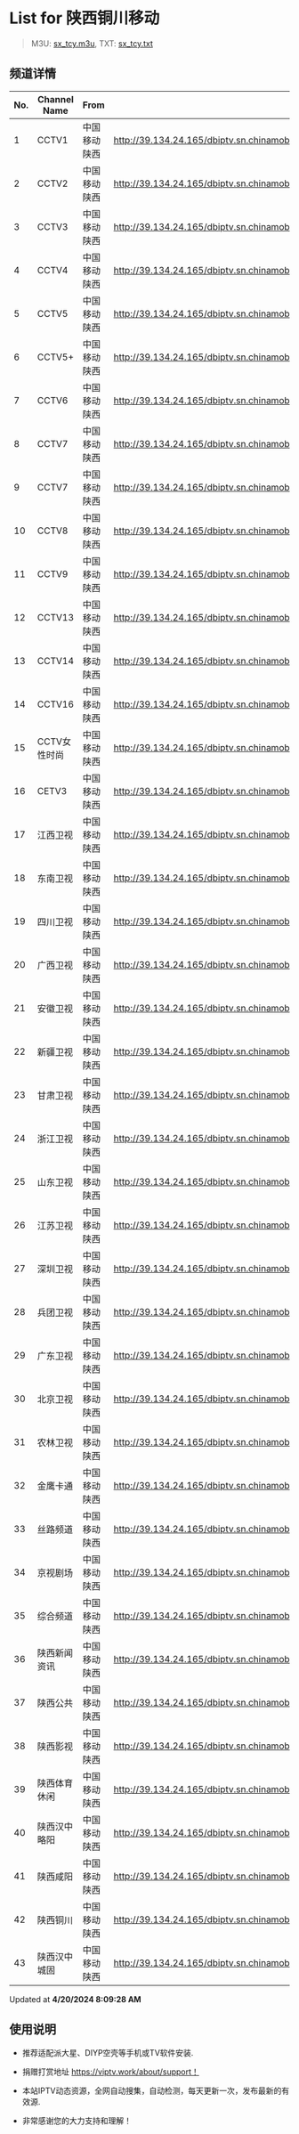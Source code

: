# List for **陕西铜川移动**

> M3U: [sx_tcy.m3u](/sx_tcy.m3u), TXT: [sx_tcy.txt](/txt/sx_tcy.txt)

## 频道详情

| No. | Channel Name | From | Source |
| --- | ------------ | ---- | ------ |
| 1 | CCTV1 | 中国移动陕西 | <http://39.134.24.165/dbiptv.sn.chinamobile.com/PLTV/88888888/224/3221225804/1.m3u8> |
| 2 | CCTV2 | 中国移动陕西 | <http://39.134.24.165/dbiptv.sn.chinamobile.com/PLTV/88888888/224/3221226195/1.m3u8> |
| 3 | CCTV3 | 中国移动陕西 | <http://39.134.24.165/dbiptv.sn.chinamobile.com/PLTV/88888888/224/3221226397/1.m3u8> |
| 4 | CCTV4 | 中国移动陕西 | <http://39.134.24.165/dbiptv.sn.chinamobile.com/PLTV/88888888/224/3221226191/1.m3u8> |
| 5 | CCTV5 | 中国移动陕西 | <http://39.134.24.165/dbiptv.sn.chinamobile.com/PLTV/88888888/224/3221226395/1.m3u8> |
| 6 | CCTV5+ | 中国移动陕西 | <http://39.134.24.165/dbiptv.sn.chinamobile.com/PLTV/88888888/224/3221225761/1.m3u8> |
| 7 | CCTV6 | 中国移动陕西 | <http://39.134.24.165/dbiptv.sn.chinamobile.com/PLTV/88888888/224/3221226393/1.m3u8> |
| 8 | CCTV7 | 中国移动陕西 | <http://39.134.24.165/dbiptv.sn.chinamobile.com/PLTV/88888888/224/3221226192/1.m3u8> |
| 9 | CCTV7 | 中国移动陕西 | <http://39.134.24.165/dbiptv.sn.chinamobile.com/PLTV/88888888/224/3221225778/1.m3u8> |
| 10 | CCTV8 | 中国移动陕西 | <http://39.134.24.165/dbiptv.sn.chinamobile.com/PLTV/88888888/224/3221226391/1.m3u8> |
| 11 | CCTV9 | 中国移动陕西 | <http://39.134.24.165/dbiptv.sn.chinamobile.com/PLTV/88888888/224/3221226197/1.m3u8> |
| 12 | CCTV13 | 中国移动陕西 | <http://39.134.24.165/dbiptv.sn.chinamobile.com/PLTV/88888888/224/3221226233/1.m3u8> |
| 13 | CCTV14 | 中国移动陕西 | <http://39.134.24.165/dbiptv.sn.chinamobile.com/PLTV/88888888/224/3221226193/1.m3u8> |
| 14 | CCTV16 | 中国移动陕西 | <http://39.134.24.165/dbiptv.sn.chinamobile.com/PLTV/88888888/224/3221226921/1.m3u8> |
| 15 | CCTV女性时尚 | 中国移动陕西 | <http://39.134.24.165/dbiptv.sn.chinamobile.com/PLTV/88888888/224/3221226237/1.m3u8> |
| 16 | CETV3 | 中国移动陕西 | <http://39.134.24.165/dbiptv.sn.chinamobile.com/PLTV/88888888/224/3221226226/1.m3u8> |
| 17 | 江西卫视 | 中国移动陕西 | <http://39.134.24.165/dbiptv.sn.chinamobile.com/PLTV/88888888/224/3221225764/1.m3u8> |
| 18 | 东南卫视 | 中国移动陕西 | <http://39.134.24.165/dbiptv.sn.chinamobile.com/PLTV/88888888/224/3221225766/1.m3u8> |
| 19 | 四川卫视 | 中国移动陕西 | <http://39.134.24.165/dbiptv.sn.chinamobile.com/PLTV/88888888/224/3221225768/1.m3u8> |
| 20 | 广西卫视 | 中国移动陕西 | <http://39.134.24.165/dbiptv.sn.chinamobile.com/PLTV/88888888/224/3221225770/1.m3u8> |
| 21 | 安徽卫视 | 中国移动陕西 | <http://39.134.24.165/dbiptv.sn.chinamobile.com/PLTV/88888888/224/3221225773/1.m3u8> |
| 22 | 新疆卫视 | 中国移动陕西 | <http://39.134.24.165/dbiptv.sn.chinamobile.com/PLTV/88888888/224/3221225747/1.m3u8> |
| 23 | 甘肃卫视 | 中国移动陕西 | <http://39.134.24.165/dbiptv.sn.chinamobile.com/PLTV/88888888/224/3221225754/1.m3u8> |
| 24 | 浙江卫视 | 中国移动陕西 | <http://39.134.24.165/dbiptv.sn.chinamobile.com/PLTV/88888888/224/3221225798/1.m3u8> |
| 25 | 山东卫视 | 中国移动陕西 | <http://39.134.24.165/dbiptv.sn.chinamobile.com/PLTV/88888888/224/3221226012/1.m3u8> |
| 26 | 江苏卫视 | 中国移动陕西 | <http://39.134.24.165/dbiptv.sn.chinamobile.com/PLTV/88888888/224/3221226200/1.m3u8> |
| 27 | 深圳卫视 | 中国移动陕西 | <http://39.134.24.165/dbiptv.sn.chinamobile.com/PLTV/88888888/224/3221226205/1.m3u8> |
| 28 | 兵团卫视 | 中国移动陕西 | <http://39.134.24.165/dbiptv.sn.chinamobile.com/PLTV/88888888/224/3221226214/1.m3u8> |
| 29 | 广东卫视 | 中国移动陕西 | <http://39.134.24.165/dbiptv.sn.chinamobile.com/PLTV/88888888/224/3221226216/1.m3u8> |
| 30 | 北京卫视 | 中国移动陕西 | <http://39.134.24.165/dbiptv.sn.chinamobile.com/PLTV/88888888/224/3221226222/1.m3u8> |
| 31 | 农林卫视 | 中国移动陕西 | <http://39.134.24.165/dbiptv.sn.chinamobile.com/PLTV/88888888/224/3221226229/1.m3u8> |
| 32 | 金鹰卡通 | 中国移动陕西 | <http://39.134.24.165/dbiptv.sn.chinamobile.com/PLTV/88888888/224/3221225744/1.m3u8> |
| 33 | 丝路频道 | 中国移动陕西 | <http://39.134.24.165/dbiptv.sn.chinamobile.com/PLTV/88888888/224/3221226370/1.m3u8> |
| 34 | 京视剧场 | 中国移动陕西 | <http://39.134.24.165/dbiptv.sn.chinamobile.com/PLTV/88888888/224/3221226243/1.m3u8> |
| 35 | 综合频道 | 中国移动陕西 | <http://39.134.24.165/dbiptv.sn.chinamobile.com/PLTV/88888888/224/3221226331/1.m3u8> |
| 36 | 陕西新闻资讯 | 中国移动陕西 | <http://39.134.24.165/dbiptv.sn.chinamobile.com/PLTV/88888888/224/3221226357/1.m3u8> |
| 37 | 陕西公共 | 中国移动陕西 | <http://39.134.24.165/dbiptv.sn.chinamobile.com/PLTV/88888888/224/3221226361/1.m3u8> |
| 38 | 陕西影视 | 中国移动陕西 | <http://39.134.24.165/dbiptv.sn.chinamobile.com/PLTV/88888888/224/3221226360/1.m3u8> |
| 39 | 陕西体育休闲 | 中国移动陕西 | <http://39.134.24.165/dbiptv.sn.chinamobile.com/PLTV/88888888/224/3221226363/1.m3u8> |
| 40 | 陕西汉中略阳 | 中国移动陕西 | <http://39.134.24.165/dbiptv.sn.chinamobile.com/PLTV/88888888/224/3221226322/1.m3u8> |
| 41 | 陕西咸阳 | 中国移动陕西 | <http://39.134.24.165/dbiptv.sn.chinamobile.com/PLTV/88888888/224/3221226372/1.m3u8> |
| 42 | 陕西铜川 | 中国移动陕西 | <http://39.134.24.165/dbiptv.sn.chinamobile.com/PLTV/88888888/224/3221226379/1.m3u8> |
| 43 | 陕西汉中城固 | 中国移动陕西 | <http://39.134.24.165/dbiptv.sn.chinamobile.com/PLTV/88888888/224/3221226920/1.m3u8> |

Updated at **4/20/2024 8:09:28 AM**

## 使用说明

- 推荐适配派大星、DIYP空壳等手机或TV软件安装.

- 捐赠打赏地址 <https://viptv.work/about/support！>

- 本站IPTV动态资源，全网自动搜集，自动检测，每天更新一次，发布最新的有效源.

- 非常感谢您的大力支持和理解！
